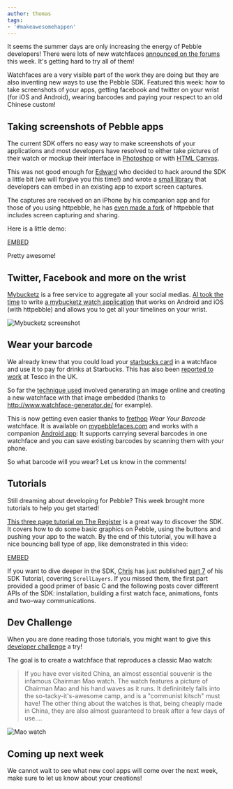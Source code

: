 ```yaml
---
author: thomas
tags:
- '#makeawesomehappen'
---
```


It seems the summer days are only increasing the energy of Pebble developers! There were lots of new watchfaces [announced on the forums](https://forums.getpebble.com/categories/watchapp-directory) this week. It's getting hard to try all of them!

Watchfaces are a very visible part of the work they are doing but they are also inventing new ways to use the Pebble SDK. Featured this week: how to take screenshots of your apps, getting facebook and twitter on your wrist (for iOS and Android), wearing barcodes and paying your respect to an old Chinese custom!



## Taking screenshots of Pebble apps

The current SDK offers no easy way to make screenshots of your applications and most developers have resolved to either take pictures of their watch or mockup their interface in [Photoshop][screenshots] or with [HTML Canvas][htmlcanvas].

This was not good enough for [Edward][] who decided to hack around the SDK a little bit (we will forgive you this time!) and wrote a [small library][pblcapture] that developers can embed in an existing app to export screen captures.

The captures are received on an iPhone by his companion app and for those of you using httpebble, he has [even made a fork][httpebble-fork] of httpebble that includes screen capturing and sharing.

Here is a little demo:

[EMBED](//www.youtube.com/v/DbfBWviuO0w)

Pretty awesome!

[screenshots]: https://forums.getpebble.com/discussion/4557/how-can-i-take-a-screenshot-of-a-pebble-watch-face
[htmlcanvas]: http://blog.gazler.com/blog/2013/01/30/writing-your-first-pebble-watchface/
[edward]: https://github.com/epatel/
[httpebble-fork]: https://github.com/epatel/httpebble-ios
[pblcapture]: https://github.com/epatel/pblindex/blob/capture/src/pblcapture.c

## Twitter, Facebook and more on the wrist

[Mybucketz][mybucketz] is a free service to aggregate all your social medias. [Al took the time][al] to write [a mybucketz watch application][mybucketzpbw] that works on Android and iOS (with httpebble) and allows you to get all your timelines on your wrist.

![Mybucketz screenshot](http://media.tumblr.com/6a78dd497fb864285b9456dcf2d65dae/tumblr_inline_mqd83aDvMs1qz4rgp.jpg)

[mybucketz]: http://www.mybucketz.com/
[al]: https://forums.getpebble.com/discussion/6694/watch-app-mybucketz-lets-you-see-your-facebook-and-twitter-feeds-on-your-wrist-httpebble#latest
[mybucketzpbw]: http://www.mypebblefaces.com/view?fID=5074&aName=mybucketz&pageTitle=Facebook%2FTwitter+Feed+%28mybucketz%29&auID=6107

## Wear your barcode

We already knew that you could load your [starbucks card][pebble-starbucks]  in a watchface and use it to pay for drinks at Starbucks. This has also been [reported to work][tesco] at Tesco in the UK. 

So far the [technique used][barcodetechnique] involved generating an image online and creating a new watchface with that image embedded (thanks to http://www.watchface-generator.de/ for example).

This is now getting even easier thanks to [frethop][frethop] _Wear Your Barcode_ watchface. It is available on [mypebblefaces.com][watchapp] and works with a companion [Android app][androidapp]: It supports carrying several barcodes in one watchface and you can save existing barcodes by scanning them with your phone.

So what barcode will you wear? Let us know in the comments!

[barcodetechnique]: http://www.reddit.com/r/pebble/comments/1dze2a/grocery_store_loyalty_card_on_pebble/
[pebble-starbucks]: https://twitter.com/nickdube/status/331835268728512512
[tesco]: http://www.modaco.com/topic/363454-turn-your-pebble-into-a-tesco-clubcard-with-a-custom-watchface/
[frethop]: https://forums.getpebble.com/profile/1181/frethop

[watchapp]: http://www.mypebblefaces.com/view?fID=5165&aName=frethop&pageTitle=WYB%3A+Wear+Your+Barcode&auID=1336
[androidapp]: https://play.google.com/store/apps/details?id=com.kabestin.android.wristbarcode.view&hl=en

## Tutorials

Still dreaming about developing for Pebble? This week brought more tutorials to help you get started!

[This three page tutorial on The Register][theregister-tutorial] is a great way to discover the SDK. It covers how to do some basic graphics on Pebble, using the buttons and pushing your app to the watch. By the end of this tutorial, you will have a nice bouncing ball type of app, like demonstrated in this video:

[EMBED](//www.youtube.com/v/UARniPjApZ0)

If you want to dive deeper in the SDK, [Chris][chris] has just published [part 7][part7] of his SDK Tutorial, covering `ScrollLayers`. If you missed them, the first part provided a good primer of basic C and the following posts cover different APIs of the SDK: installation, building a first watch face, animations, fonts and two-way communications.
 
 
[ninedof-tutorial]: http://ninedof.wordpress.com/pebble-sdk-tutorial/
[part7]: http://ninedof.wordpress.com/2013/07/21/pebble-watch-face-sdk-7-scrolllayers/
[chris]: http://twitter.com/Chris_DL
[theregister-tutorial]: http://www.theregister.co.uk/2013/07/18/how_to_write_apps_for_the_pebble_smartwatch/

## Dev Challenge

When you are done reading those tutorials, you might want to give this [developer challenge][devchallenge] a try!

The goal is to create a watchface that reproduces a classic Mao watch:

> If you have ever visited China, an almost essential souvenir is the infamous Chairman Mao watch. The watch features a picture of Chairman Mao and his hand waves as it runs. It defininitely falls into the so-tacky-it's-awesome camp, and is a "communist kitsch" must have! The other thing about the watches is that, being cheaply made in China, they are also almost guaranteed to break after a few days of use....

![Mao watch](/images/blog/maowatch.gif)

[devchallenge]: http://www.reddit.com/r/pebble/comments/1imaq5/dev_challenge_chairman_mao_watch_for_pebble

## Coming up next week

We cannot wait to see what new cool apps will come over the next week, make sure to let us know about your creations!
